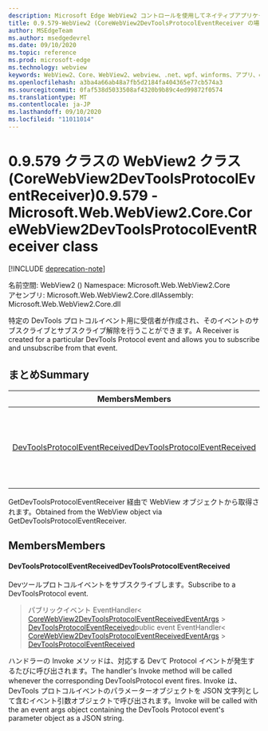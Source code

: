 ```yaml
---
description: Microsoft Edge WebView2 コントロールを使用してネイティブアプリケーションに web 技術 (HTML、CSS、JavaScript) を埋め込む
title: 0.9.579-WebView2 (CoreWebView2DevToolsProtocolEventReceiver の場合)
author: MSEdgeTeam
ms.author: msedgedevrel
ms.date: 09/10/2020
ms.topic: reference
ms.prod: microsoft-edge
ms.technology: webview
keywords: WebView2、Core、WebView2、webview、.net、wpf、winforms、アプリ、edge、CoreWebView2、CoreWebView2Controller、browser control、edge html、Microsoft の WebView2。 CoreWebView2DevToolsProtocolEventReceiver。
ms.openlocfilehash: a3ba4a66ab48a7fb5d2184fa404365e77cb574a3
ms.sourcegitcommit: 0faf538d5033508af4320b9b89c4ed99872f0574
ms.translationtype: MT
ms.contentlocale: ja-JP
ms.lasthandoff: 09/10/2020
ms.locfileid: "11011014"
---
```

# <span data-ttu-id="190f9-104">0.9.579 クラスの WebView2 クラス (CoreWebView2DevToolsProtocolEventReceiver)</span><span class="sxs-lookup"><span data-stu-id="190f9-104">0.9.579 - Microsoft.Web.WebView2.Core.CoreWebView2DevToolsProtocolEventReceiver class</span></span> 

[!INCLUDE [deprecation-note](../../includes/deprecation-note.md)]

<span data-ttu-id="190f9-105">名前空間: WebView2 () </span><span class="sxs-lookup"><span data-stu-id="190f9-105">Namespace: Microsoft.Web.WebView2.Core</span></span>\
<span data-ttu-id="190f9-106">アセンブリ: Microsoft.Web.WebView2.Core.dll</span><span class="sxs-lookup"><span data-stu-id="190f9-106">Assembly: Microsoft.Web.WebView2.Core.dll</span></span>

<span data-ttu-id="190f9-107">特定の DevTools プロトコルイベント用に受信者が作成され、そのイベントのサブスクライブとサブスクライブ解除を行うことができます。</span><span class="sxs-lookup"><span data-stu-id="190f9-107">A Receiver is created for a particular DevTools Protocol event and allows you to subscribe and unsubscribe from that event.</span></span>

## <span data-ttu-id="190f9-108">まとめ</span><span class="sxs-lookup"><span data-stu-id="190f9-108">Summary</span></span>

 <span data-ttu-id="190f9-109">Members</span><span class="sxs-lookup"><span data-stu-id="190f9-109">Members</span></span>                        | <span data-ttu-id="190f9-110">説明</span><span class="sxs-lookup"><span data-stu-id="190f9-110">Descriptions</span></span>
--------------------------------|---------------------------------------------
[<span data-ttu-id="190f9-111">DevToolsProtocolEventReceived</span><span class="sxs-lookup"><span data-stu-id="190f9-111">DevToolsProtocolEventReceived</span></span>](#devtoolsprotocoleventreceived) | <span data-ttu-id="190f9-112">Devツールプロトコルイベントをサブスクライブします。</span><span class="sxs-lookup"><span data-stu-id="190f9-112">Subscribe to a DevToolsProtocol event.</span></span>

<span data-ttu-id="190f9-113">GetDevToolsProtocolEventReceiver 経由で WebView オブジェクトから取得されます。</span><span class="sxs-lookup"><span data-stu-id="190f9-113">Obtained from the WebView object via GetDevToolsProtocolEventReceiver.</span></span>

## <span data-ttu-id="190f9-114">Members</span><span class="sxs-lookup"><span data-stu-id="190f9-114">Members</span></span>

#### <span data-ttu-id="190f9-115">DevToolsProtocolEventReceived</span><span class="sxs-lookup"><span data-stu-id="190f9-115">DevToolsProtocolEventReceived</span></span> 

<span data-ttu-id="190f9-116">Devツールプロトコルイベントをサブスクライブします。</span><span class="sxs-lookup"><span data-stu-id="190f9-116">Subscribe to a DevToolsProtocol event.</span></span>

> <span data-ttu-id="190f9-117">パブリックイベント EventHandler< [CoreWebView2DevToolsProtocolEventReceivedEventArgs](microsoft-web-webview2-core-corewebview2devtoolsprotocoleventreceivedeventargs.md)  >  [DevToolsProtocolEventReceived](#devtoolsprotocoleventreceived)</span><span class="sxs-lookup"><span data-stu-id="190f9-117">public event EventHandler< [CoreWebView2DevToolsProtocolEventReceivedEventArgs](microsoft-web-webview2-core-corewebview2devtoolsprotocoleventreceivedeventargs.md) > [DevToolsProtocolEventReceived](#devtoolsprotocoleventreceived)</span></span>

<span data-ttu-id="190f9-118">ハンドラーの Invoke メソッドは、対応する Devて Protocol イベントが発生するたびに呼び出されます。</span><span class="sxs-lookup"><span data-stu-id="190f9-118">The handler's Invoke method will be called whenever the corresponding DevToolsProtocol event fires.</span></span> <span data-ttu-id="190f9-119">Invoke は、DevTools プロトコルイベントのパラメーターオブジェクトを JSON 文字列として含むイベント引数オブジェクトで呼び出されます。</span><span class="sxs-lookup"><span data-stu-id="190f9-119">Invoke will be called with the an event args object containing the DevTools Protocol event's parameter object as a JSON string.</span></span>


